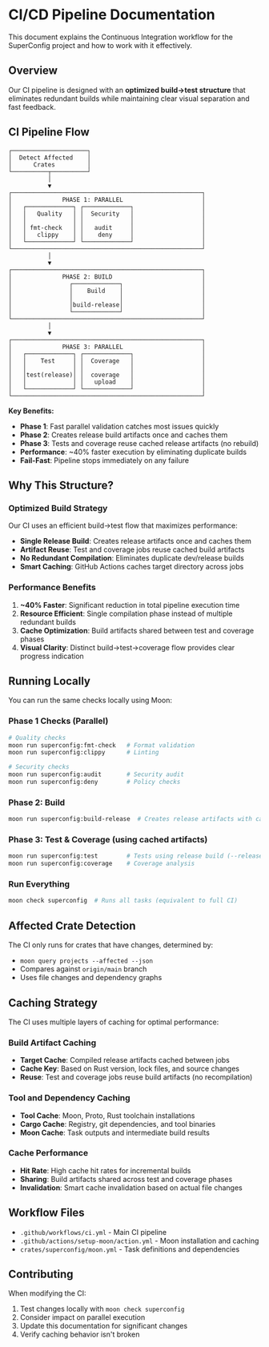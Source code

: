 # CI/CD Pipeline Documentation

This document explains the Continuous Integration workflow for the SuperConfig project and how to work with it effectively.

## Overview

Our CI pipeline is designed with an **optimized build→test structure** that eliminates redundant builds while maintaining clear visual separation and fast feedback.

## CI Pipeline Flow

```
┌─────────────────────┐
│  Detect Affected    │
│      Crates         │
└──────────┬──────────┘
           │
           ▼
┌─────────────────────────────────────────────────────┐
│              PHASE 1: PARALLEL                      │
│   ┌─────────────┐ ┌─────────────┐                   │
│   │   Quality   │ │  Security   │                   │
│   │             │ │             │                   │
│   │ fmt-check   │ │   audit     │                   │
│   │   clippy    │ │    deny     │                   │
│   └─────────────┘ └─────────────┘                   │
└─────────────────────────────────────────────────────┘
           │
           ▼
┌─────────────────────────────────────────────────────┐
│              PHASE 2: BUILD                         │
│                ┌─────────────┐                      │
│                │    Build    │                      │
│                │             │                      │
│                │build-release│                      │
│                └─────────────┘                      │
└─────────────────────────────────────────────────────┘
           │
           ▼
┌─────────────────────────────────────────────────────┐
│              PHASE 3: PARALLEL                      │
│   ┌─────────────┐ ┌─────────────┐                   │
│   │    Test     │ │  Coverage   │                   │
│   │             │ │             │                   │
│   │test(release)│ │  coverage   │                   │
│   │             │ │   upload    │                   │
│   └─────────────┘ └─────────────┘                   │
└─────────────────────────────────────────────────────┘
```

**Key Benefits:**

- **Phase 1**: Fast parallel validation catches most issues quickly
- **Phase 2**: Creates release build artifacts once and caches them
- **Phase 3**: Tests and coverage reuse cached release artifacts (no rebuild)
- **Performance**: ~40% faster execution by eliminating duplicate builds
- **Fail-Fast**: Pipeline stops immediately on any failure

## Why This Structure?

### Optimized Build Strategy

Our CI uses an efficient build→test flow that maximizes performance:

- **Single Release Build**: Creates release artifacts once and caches them
- **Artifact Reuse**: Test and coverage jobs reuse cached build artifacts
- **No Redundant Compilation**: Eliminates duplicate dev/release builds
- **Smart Caching**: GitHub Actions caches target directory across jobs

### Performance Benefits

1. **~40% Faster**: Significant reduction in total pipeline execution time
2. **Resource Efficient**: Single compilation phase instead of multiple redundant builds
3. **Cache Optimization**: Build artifacts shared between test and coverage phases
4. **Visual Clarity**: Distinct build→test→coverage flow provides clear progress indication

## Running Locally

You can run the same checks locally using Moon:

### Phase 1 Checks (Parallel)

```bash
# Quality checks
moon run superconfig:fmt-check   # Format validation
moon run superconfig:clippy      # Linting

# Security checks
moon run superconfig:audit       # Security audit
moon run superconfig:deny        # Policy checks
```

### Phase 2: Build

```bash
moon run superconfig:build-release  # Creates release artifacts with caching
```

### Phase 3: Test & Coverage (using cached artifacts)

```bash
moon run superconfig:test        # Tests using release build (--release flag)
moon run superconfig:coverage    # Coverage analysis
```

### Run Everything

```bash
moon check superconfig  # Runs all tasks (equivalent to full CI)
```

## Affected Crate Detection

The CI only runs for crates that have changes, determined by:

- `moon query projects --affected --json`
- Compares against `origin/main` branch
- Uses file changes and dependency graphs

## Caching Strategy

The CI uses multiple layers of caching for optimal performance:

### Build Artifact Caching

- **Target Cache**: Compiled release artifacts cached between jobs
- **Cache Key**: Based on Rust version, lock files, and source changes
- **Reuse**: Test and coverage jobs reuse build artifacts (no recompilation)

### Tool and Dependency Caching

- **Tool Cache**: Moon, Proto, Rust toolchain installations
- **Cargo Cache**: Registry, git dependencies, and tool binaries
- **Moon Cache**: Task outputs and intermediate build results

### Cache Performance

- **Hit Rate**: High cache hit rates for incremental builds
- **Sharing**: Build artifacts shared across test and coverage phases
- **Invalidation**: Smart cache invalidation based on actual file changes

## Workflow Files

- `.github/workflows/ci.yml` - Main CI pipeline
- `.github/actions/setup-moon/action.yml` - Moon installation and caching
- `crates/superconfig/moon.yml` - Task definitions and dependencies

## Contributing

When modifying the CI:

1. Test changes locally with `moon check superconfig`
2. Consider impact on parallel execution
3. Update this documentation for significant changes
4. Verify caching behavior isn't broken
